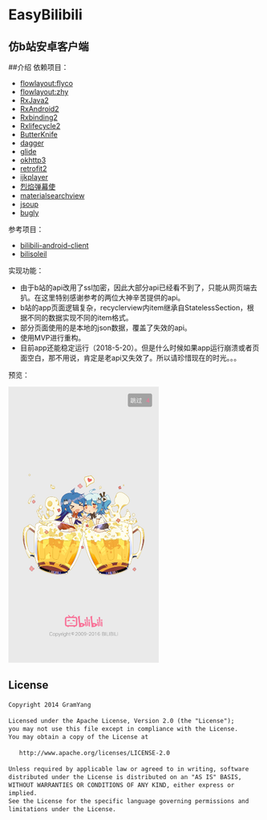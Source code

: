 # EasyBilibili
仿b站安卓客户端
-----

##介绍
依赖项目：

* [flowlayout:flyco](https://github.com/H07000223/FlycoTabLayout)
* [flowlayout:zhy](https://github.com/hongyangAndroid/FlowLayout)
* [RxJava2](https://github.com/ReactiveX/RxJava)
* [RxAndroid2](https://github.com/ReactiveX/RxAndroid)
* [Rxbinding2](https://github.com/JakeWharton/RxBinding)
* [Rxlifecycle2](https://github.com/trello/RxLifecycle)
* [ButterKnife](https://github.com/JakeWharton/butterknife)
* [dagger](https://github.com/square/dagger)
* [glide](https://github.com/bumptech/glide)
* [okhttp3](https://github.com/square/okhttp)
* [retrofit2](https://github.com/square/retrofit)
* [ijkplayer](https://github.com/Bilibili/ijkplayer)
* [烈焰弹幕使](https://github.com/Bilibili/DanmakuFlameMaster)
* [materialsearchview](https://github.com/MiguelCatalan/MaterialSearchView)
* [jsoup](https://jsoup.org/)
* [bugly](https://bugly.qq.com/docs/)

参考项目：

* [bilibili-android-client](https://github.com/HotBitmapGG/bilibili-android-client)
* [bilisoleil](https://github.com/yoyiyi/bilisoleil)

实现功能：

* 由于b站的api改用了ssl加密，因此大部分api已经看不到了，只能从网页端去扒。在这里特别感谢参考的两位大神辛苦提供的api。
* b站的app页面逻辑复杂，recyclerview内item继承自StatelessSection，根据不同的数据实现不同的item格式。
* 部分页面使用的是本地的json数据，覆盖了失效的api。
* 使用MVP进行重构。
* 目前app还能稳定运行（2018-5-20）。但是什么时候如果app运行崩溃或者页面空白，那不用说，肯定是老api又失效了。所以请珍惜现在的时光。。。

预览：              

<img width="300" height="550" src="https://github.com/GramYang/EasyBilibili/blob/master/images/Screenshot_20180520-110237.jpg"/>



## License

    Copyright 2014 GramYang

    Licensed under the Apache License, Version 2.0 (the "License");
    you may not use this file except in compliance with the License.
    You may obtain a copy of the License at

       http://www.apache.org/licenses/LICENSE-2.0

    Unless required by applicable law or agreed to in writing, software
    distributed under the License is distributed on an "AS IS" BASIS,
    WITHOUT WARRANTIES OR CONDITIONS OF ANY KIND, either express or implied.
    See the License for the specific language governing permissions and
    limitations under the License.



